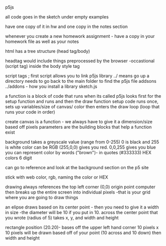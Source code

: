 p5js

all code goes in the sketch under empty examples

have one copy of it in hw and one copy in the notes section

whenever you create a new homework assignment - have a copy in your homework file as well as your notes

html has a tree structure (head tag/body)

headtag would include things preprocessed by the browser
-occastional (script tag) inside the body
style tag

script tags ; first script allows you to link p5js library
../ means go up a directory
needs to go back to the main folder to find the p5js file
addsons ../addons - how you install a library
sketch.js

a function is a block of code that runs when its called
p5js looks first for the setup function and runs and then the draw function
setup code runs once, sets up variables/size of canvas/ color
then enters the draw loop (loop that runs your code in order)

create canvas is a function - we always have to give it a dimension/size based off pixels
parameters are the building blocks that help a function exist

background takes a greyscale value (range from 0-255)
0 is black and 255 is white
color can be RGB (255,0,0) gives you red. 0,0,255 gives you blue
you can represent color by words ("brown")- in quotes
(#333333) HEX colors 6 digit

can go to reference and look at the background section on the p5 site

stick with web color, rgb, naming the color or HEX

drawing
always references the top left corner (0,0) origin point
computer then breaks up the entire screen into individual pixels
-that is your grid where you are going to draw things

an elipse draws based on its center point - then you need to give it a width in size
-the diameter will be 10 if you put in 10. across the center point that you wrote (radius of 5)
takes x, y, and width and height

rectangle position (20.20)- bases off the upper left hand corner
10 pixels x 10 pixels will be drawn based off of your point
(10 across and 10 down) then width and height
